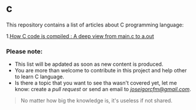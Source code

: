 # c

This repository contains a list of articles about C programming language:

1.[How C code is compiled : A deep view from main.c to a.out](https://medium.com/@joseigorcfm/copy-constructor-in-c-49d479daa5c8)


### Please note:

- This list will be apdated as soon as new content is produced.
- You are more than welcome to contribute in this project and help other to learn C language.
- Is there a topic that you want to see tha wasn't covered yet, let me know: create a _pull request_ or send an email to *joseigorcfm@gmail.com*.

> No matter how big the knowledge is, it's useless if not shared.
